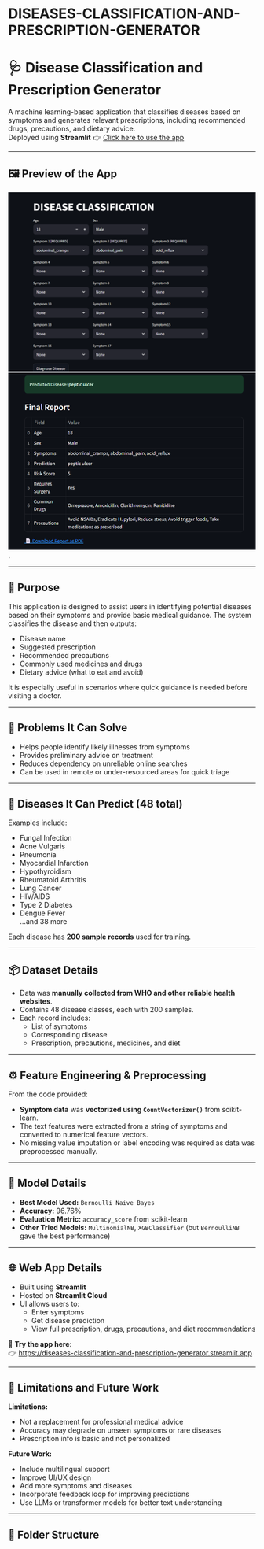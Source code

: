 # DISEASES-CLASSIFICATION-AND-PRESCRIPTION-GENERATOR 

# 🩺 Disease Classification and Prescription Generator

A machine learning-based application that classifies diseases based on symptoms and generates relevant prescriptions, including recommended drugs, precautions, and dietary advice.  
Deployed using **Streamlit** 👉 [Click here to use the app](https://diseases-classification-and-prescription-generator.streamlit.app)

---

## 🖼️ Preview of the App

![Home Page](diseases_classification_app.png)
![Prediction Page](final_report_app.png).

---

## 🎯 Purpose

This application is designed to assist users in identifying potential diseases based on their symptoms and provide basic medical guidance. The system classifies the disease and then outputs:

- Disease name
- Suggested prescription
- Recommended precautions
- Commonly used medicines and drugs
- Dietary advice (what to eat and avoid)

It is especially useful in scenarios where quick guidance is needed before visiting a doctor.

---

## 🧠 Problems It Can Solve

- Helps people identify likely illnesses from symptoms  
- Provides preliminary advice on treatment  
- Reduces dependency on unreliable online searches  
- Can be used in remote or under-resourced areas for quick triage

---

## 🧬 Diseases It Can Predict (48 total)

Examples include:
- Fungal Infection
- Acne Vulgaris
- Pneumonia
- Myocardial Infarction
- Hypothyroidism
- Rheumatoid Arthritis
- Lung Cancer
- HIV/AIDS
- Type 2 Diabetes
- Dengue Fever  
...and 38 more

Each disease has **200 sample records** used for training.

---

## 📦 Dataset Details

- Data was **manually collected from WHO and other reliable health websites**.
- Contains 48 disease classes, each with 200 samples.
- Each record includes:
  - List of symptoms
  - Corresponding disease
  - Prescription, precautions, medicines, and diet

---

## ⚙️ Feature Engineering & Preprocessing

From the code provided:
- **Symptom data** was **vectorized using `CountVectorizer()`** from scikit-learn.
- The text features were extracted from a string of symptoms and converted to numerical feature vectors.
- No missing value imputation or label encoding was required as data was preprocessed manually.

---

## 🤖 Model Details

- **Best Model Used:** `Bernoulli Naive Bayes`  
- **Accuracy:** 96.76%  
- **Evaluation Metric:** `accuracy_score` from scikit-learn
- **Other Tried Models:** `MultinomialNB`, `XGBClassifier` (but `BernoulliNB` gave the best performance)

---

## 🌐 Web App Details

- Built using **Streamlit**
- Hosted on **Streamlit Cloud**
- UI allows users to:
  - Enter symptoms
  - Get disease prediction
  - View full prescription, drugs, precautions, and diet recommendations

🔗 **Try the app here**:  
👉 https://diseases-classification-and-prescription-generator.streamlit.app

---

## 🚫 Limitations and Future Work

**Limitations:**
- Not a replacement for professional medical advice
- Accuracy may degrade on unseen symptoms or rare diseases
- Prescription info is basic and not personalized

**Future Work:**
- Include multilingual support
- Improve UI/UX design
- Add more symptoms and diseases
- Incorporate feedback loop for improving predictions
- Use LLMs or transformer models for better text understanding

---

## 📁 Folder Structure

